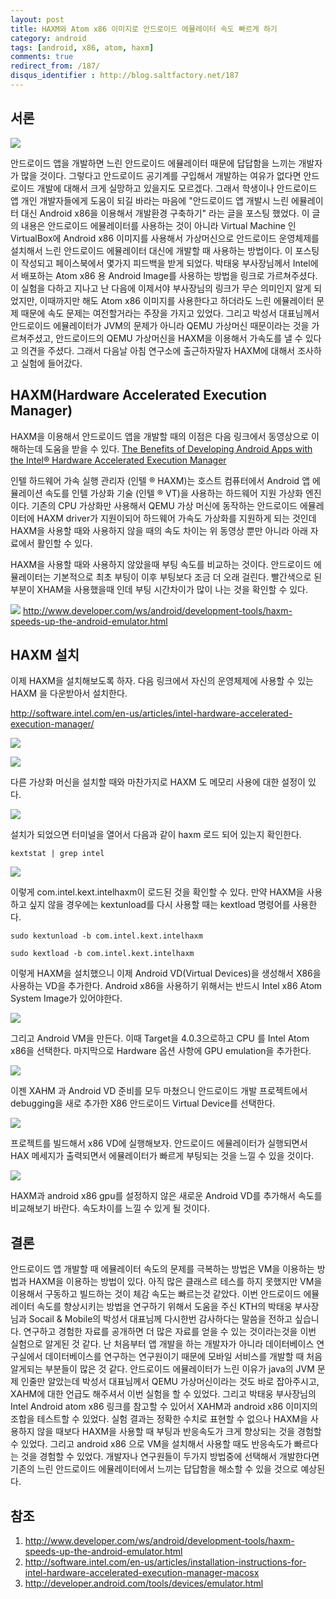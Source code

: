 ```yaml
---
layout: post
title: HAXM와 Atom x86 이미지로 안드로이드 에뮬레이터 속도 빠르게 하기
category: android
tags: [android, x86, atom, haxm]
comments: true
redirect_from: /187/
disqus_identifier : http://blog.saltfactory.net/187
---
```


## 서론

![](http://cfile9.uf.tistory.com/image/12415D3950494A2226E71F)

안드로이드 앱을 개발하면 느린 안드로이드 에뮬레이터 때문에 답답함을 느끼는 개발자가 많을 것이다. 그렇다고 안드로이드 공기계를 구입해서 개발하는 여유가 없다면 안드로이드 개발에 대해서 크게 실망하고 있을지도 모르겠다. 그래서 학생이나 안드로이드 앱 개인 개발자들에게 도움이 되길 바라는 마음에 "안드로이드 앱 개발시 느린 에뮬레이터 대신 Android x86을 이용해서 개발환경 구축하기" 라는 글을 포스팅 했었다. 이 글의 내용은 안드로이드 에뮬레이터를 사용하는 것이 아니라 Virtual Machine 인 VirtualBox에 Android x86 이미지를 사용해서 가상머신으로 안드로이드 운영체제를 설치해서 느린 안드로이드 에뮬레이터 대신에 개발할 때 사용하는 방법이다. 이 포스팅이 작성되고 페이스북에서 몇가지 피드백을 받게 되었다. 박태웅 부사장님께서 Intel에서 배포하는 Atom x86 용  Android Image를 사용하는 방법을 링크로 가르쳐주셨다. 이 실험을 다하고 지나고 난 다음에 이제서야 부사장님의 링크가 무슨 의미인지 알게 되었지만,  이때까지만 해도 Atom x86 이미지를 사용한다고 하더라도 느린 에뮬레이터 문제 때문에 속도 문제는 여전할거라는 주장을 가지고 있었다. 그리고 박성서 대표님께서 안드로이드 에뮬레이터가 JVM의 문제가 아니라 QEMU 가상머신 때문이라는 것을  가르쳐주셨고, 안드로이드의 QEMU 가상머신을 HAXM을 이용해서 가속도를 낼 수 있다고 의견을 주셨다. 그래서 다음날 아침 연구소에 출근하자말자 HAXM에 대해서 조사하고 실험에 들어갔다.

<!--more-->

## HAXM(Hardware Accelerated Execution Manager)

HAXM을 이용해서 안드로이드 앱을 개발할 때의 이점은 다음 링크에서 동영상으로 이해하는데 도움을 받을 수 있다.
[The Benefits of Developing Android Apps with the Intel® Hardware Accelerated Execution Manager](http://software.intel.com/en-us/video/the-benefits-of-developing-android-apps-with-the-intel-hardware-accelerated-execution-manager?&CCID=20214700204366378&QTR=ZZf201208300721490Za20214700Zg255Zw0Zm0Zc204366378Zs8986ZZ&CLK=173120906181523222&WT.qs_dlk=UElJ1QrIZ2MAAAGsXmcAAAAn&&exp=y)


인텔 하드웨어 가속 실행 관리자 (인텔 ® HAXM)는 호스트 컴퓨터에서 Android 앱 에뮬레이션 속도를 인텔 가상화 기술 (인텔 ® VT)을 사용하는 하드웨어 지원 가상화 엔진이다. 기존의 CPU 가상화만 사용해서 QEMU 가상 머신에 동작하는 안드로이드 에뮬레이터에 HAXM driver가 지원이되어 하드웨어 가속도 가상화를 지원하게 되는 것인데 HAXM을 사용할 때와 사용하지 않을 때의 속도 차이는 위 동영상 뿐만 아니라 아래 자료에서 활인할 수 있다.

HAXM을 사용할 때와 사용하지 않았을때 부팅 속도를 비교하는 것이다. 안드로이드 에뮬레이터는 기본적으로 최초 부팅이 이후 부팅보다 조금 더 오래 걸린다. 빨간색으로 된 부분이 XHAM을 사용했을때 인데 부팅 시간차이가 많이 나는 것을 확인할 수 있다.


![](http://cfile1.uf.tistory.com/image/134E873450494D5235639A)
http://www.developer.com/ws/android/development-tools/haxm-speeds-up-the-android-emulator.html

## HAXM 설치

이제 HAXM을 설치해보도록 하자. 다음 링크에서 자신의 운영체제에 사용할 수 있는 HAXM 을 다운받아서 설치한다.

http://software.intel.com/en-us/articles/intel-hardware-accelerated-execution-manager/

![](http://cfile7.uf.tistory.com/image/1424853850494F1D37A1BE)

![](http://cfile2.uf.tistory.com/image/11485D3B50494F390B66F5)

다른 가상화 머신을 설치할 때와 마찬가지로 HAXM 도 메모리 사용에 대한 설정이 있다.

![](http://cfile7.uf.tistory.com/image/1361023850494F7B051998)

설치가 되었으면 터미널을 열어서 다음과 같이 haxm 로드 되어 있는지 확인한다.

```
kextstat | grep intel
```

![](http://cfile28.uf.tistory.com/image/20558236504952370718D8)

이렇게 com.intel.kext.intelhaxm이 로드된 것을 확인할 수 있다.
만약 HAXM을 사용하고 싶지 않을 경우에는 kextunload를 다시 사용할 때는 kextload 명령어를 사용한다.

```
sudo kextunload -b com.intel.kext.intelhaxm
```

```
sudo kextload -b com.intel.kext.intelhaxm
```

이렇게 HAXM을 설치했으니 이제 Android VD(Virtual Devices)을 생성해서 X86을 사용하는 VD을 추가한다.
Android x86을 사용하기 위해서는 반드시 Intel x86 Atom System Image가 있어야한다.

![](http://cfile30.uf.tistory.com/image/115BE23650495367084309)

그리고 Android VM을 만든다. 이때 Target을 4.0.3으로하고 CPU 를 Intel Atom x86을 선택한다. 마지막으로 Hardware 옵션 사항에 GPU emulation을 추가한다.

![](http://cfile24.uf.tistory.com/image/16545B33504957B82E4C14)

이젠 XAHM 과 Android VD 준비를 모두 마쳤으니 안드로이드 개발 프로젝트에서 debugging을 새로 추가한 X86 안드로이드 Virtual Device를 선택한다.


![](http://cfile6.uf.tistory.com/image/175BC13A504958D437DE78)

프로젝트를 빌드해서 x86 VD에 실행해보자. 안드로이드 에뮬레이터가 실행되면서 HAX 메세지가 출력되면서 에뮬레이터가 빠르게 부팅되는 것을 느낄 수 있을 것이다.


![](http://cfile4.uf.tistory.com/image/123F1A4150495CC22DAC1B)

HAXM과 android x86 gpu를 설정하지 않은 새로운 Android VD를 추가해서 속도를 비교해보기 바란다. 속도차이를 느낄 수 있게 될 것이다.

## 결론

안드로이드 앱 개발할 때 에뮬레이터 속도의 문제를 극복하는 방법은 VM을 이용하는 방법과 HAXM을 이용하는 방법이 있다. 아직 많은 클래스르 테스를 하지 못했지만 VM을 이용해서 구동하고 빌드하는 것이 체감 속도는 빠르는것 같았다. 이번 안드로이드 에뮬레이터 속도를 향상시키는 방법을 연구하기 위해서 도움을 주신 KTH의 박태웅 부사장님과 Socail & Mobile의 박성서 대표님께 다시한번 감사하다는 말씀을 전하고 싶습니다. 연구하고 경험한 자료를 공개하면 더 많은 자료를 얻을 수 있는 것이라는것을 이번 실험으로 알게된 것 같다. 난 처음부터 앱 개발을 하는 개발자가 아니라 데이터베이스 연구실에서 데이터베이스를 연구하는 연구원이기 때문에 모바일 서비스를 개발할 때 처음 알게되는 부분들이 많은 것 같다. 안드로이드 에뮬레이터가 느린 이유가 java의 JVM 문제 인줄만 알았는데 박성서 대표님께서 QEMU 가상머신이라는 것도 바로 잡아주시고, XAHM에 대한 언급도 해주셔서 이번 실험을 할 수 있었다. 그리고 박태웅 부사장님의 Intel Android atom x86 링크를 참고할 수 있어서 XAHM과 android x86 이미지의 조합을 테스트할 수 있었다. 실험 결과는 정확한 수치로 표현할 수 없으나 HAXM을 사용하지 않을 때보다 HAXM을 사용할 때 부팅과 반응속도가 크게 향상되는 것을 경험할 수 있었다. 그리고 android x86 으로 VM을 설치해서 사용할 때도 반응속도가 빠르다는 것을 경험할 수 있었다. 개발자나 연구원들이 두가지 방법중에 선택해서 개발한다면 기존의 느린 안드로이드 에뮬레이터에서 느끼는 답답함을 해소할 수 있을 것으로 예상된다.

## 참조

1. http://www.developer.com/ws/android/development-tools/haxm-speeds-up-the-android-emulator.html
2. http://software.intel.com/en-us/articles/installation-instructions-for-intel-hardware-accelerated-execution-manager-macosx
3. http://developer.android.com/tools/devices/emulator.html
